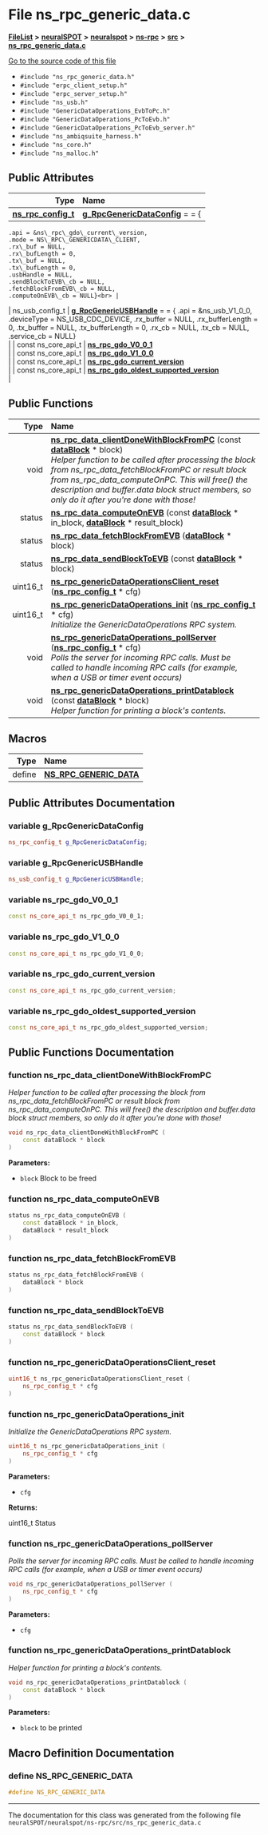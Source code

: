 

# File ns\_rpc\_generic\_data.c



[**FileList**](files.md) **>** [**neuralSPOT**](dir_75594cce7c7773aa3cb253214bf56510.md) **>** [**neuralspot**](dir_b737d82f35ec218ac5a7ef4105db9c0e.md) **>** [**ns-rpc**](dir_e7349e64d3511848a99e2d9321b8e9b2.md) **>** [**src**](dir_cd98b33a533efa56f36cb87393b63939.md) **>** [**ns\_rpc\_generic\_data.c**](ns__rpc__generic__data_8c.md)

[Go to the source code of this file](ns__rpc__generic__data_8c_source.md)



* `#include "ns_rpc_generic_data.h"`
* `#include "erpc_client_setup.h"`
* `#include "erpc_server_setup.h"`
* `#include "ns_usb.h"`
* `#include "GenericDataOperations_EvbToPc.h"`
* `#include "GenericDataOperations_PcToEvb.h"`
* `#include "GenericDataOperations_PcToEvb_server.h"`
* `#include "ns_ambiqsuite_harness.h"`
* `#include "ns_core.h"`
* `#include "ns_malloc.h"`





















## Public Attributes

| Type | Name |
| ---: | :--- |
|  [**ns\_rpc\_config\_t**](structns__rpc__config__t.md) | [**g\_RpcGenericDataConfig**](#variable-g_rpcgenericdataconfig)   = = {
    .api = &ns\_rpc\_gdo\_current\_version,
    .mode = NS\_RPC\_GENERICDATA\_CLIENT,
    .rx\_buf = NULL,
    .rx\_bufLength = 0,
    .tx\_buf = NULL,
    .tx\_bufLength = 0,
    .usbHandle = NULL,
    .sendBlockToEVB\_cb = NULL,
    .fetchBlockFromEVB\_cb = NULL,
    .computeOnEVB\_cb = NULL}<br> |
|  ns\_usb\_config\_t | [**g\_RpcGenericUSBHandle**](#variable-g_rpcgenericusbhandle)   = = {
    .api = &ns\_usb\_V1\_0\_0,
    .deviceType = NS\_USB\_CDC\_DEVICE,
    .rx\_buffer = NULL,
    .rx\_bufferLength = 0,
    .tx\_buffer = NULL,
    .tx\_bufferLength = 0,
    .rx\_cb = NULL,
    .tx\_cb = NULL,
    .service\_cb = NULL}<br> |
|  const ns\_core\_api\_t | [**ns\_rpc\_gdo\_V0\_0\_1**](#variable-ns_rpc_gdo_v0_0_1)  <br> |
|  const ns\_core\_api\_t | [**ns\_rpc\_gdo\_V1\_0\_0**](#variable-ns_rpc_gdo_v1_0_0)  <br> |
|  const ns\_core\_api\_t | [**ns\_rpc\_gdo\_current\_version**](#variable-ns_rpc_gdo_current_version)  <br> |
|  const ns\_core\_api\_t | [**ns\_rpc\_gdo\_oldest\_supported\_version**](#variable-ns_rpc_gdo_oldest_supported_version)  <br> |
















## Public Functions

| Type | Name |
| ---: | :--- |
|  void | [**ns\_rpc\_data\_clientDoneWithBlockFromPC**](#function-ns_rpc_data_clientdonewithblockfrompc) (const [**dataBlock**](structdata_block.md) \* block) <br>_Helper function to be called after processing the block from ns\_rpc\_data\_fetchBlockFromPC or result block from ns\_rpc\_data\_computeOnPC. This will free() the description and buffer.data block struct members, so only do it after you're done with those!_  |
|  status | [**ns\_rpc\_data\_computeOnEVB**](#function-ns_rpc_data_computeonevb) (const [**dataBlock**](structdata_block.md) \* in\_block, [**dataBlock**](structdata_block.md) \* result\_block) <br> |
|  status | [**ns\_rpc\_data\_fetchBlockFromEVB**](#function-ns_rpc_data_fetchblockfromevb) ([**dataBlock**](structdata_block.md) \* block) <br> |
|  status | [**ns\_rpc\_data\_sendBlockToEVB**](#function-ns_rpc_data_sendblocktoevb) (const [**dataBlock**](structdata_block.md) \* block) <br> |
|  uint16\_t | [**ns\_rpc\_genericDataOperationsClient\_reset**](#function-ns_rpc_genericdataoperationsclient_reset) ([**ns\_rpc\_config\_t**](structns__rpc__config__t.md) \* cfg) <br> |
|  uint16\_t | [**ns\_rpc\_genericDataOperations\_init**](#function-ns_rpc_genericdataoperations_init) ([**ns\_rpc\_config\_t**](structns__rpc__config__t.md) \* cfg) <br>_Initialize the GenericDataOperations RPC system._  |
|  void | [**ns\_rpc\_genericDataOperations\_pollServer**](#function-ns_rpc_genericdataoperations_pollserver) ([**ns\_rpc\_config\_t**](structns__rpc__config__t.md) \* cfg) <br>_Polls the server for incoming RPC calls. Must be called to handle incoming RPC calls (for example, when a USB or timer event occurs)_  |
|  void | [**ns\_rpc\_genericDataOperations\_printDatablock**](#function-ns_rpc_genericdataoperations_printdatablock) (const [**dataBlock**](structdata_block.md) \* block) <br>_Helper function for printing a block's contents._  |



























## Macros

| Type | Name |
| ---: | :--- |
| define  | [**NS\_RPC\_GENERIC\_DATA**](ns__rpc__generic__data_8c.md#define-ns_rpc_generic_data)  <br> |

## Public Attributes Documentation




### variable g\_RpcGenericDataConfig 

```C++
ns_rpc_config_t g_RpcGenericDataConfig;
```






### variable g\_RpcGenericUSBHandle 

```C++
ns_usb_config_t g_RpcGenericUSBHandle;
```






### variable ns\_rpc\_gdo\_V0\_0\_1 

```C++
const ns_core_api_t ns_rpc_gdo_V0_0_1;
```






### variable ns\_rpc\_gdo\_V1\_0\_0 

```C++
const ns_core_api_t ns_rpc_gdo_V1_0_0;
```






### variable ns\_rpc\_gdo\_current\_version 

```C++
const ns_core_api_t ns_rpc_gdo_current_version;
```






### variable ns\_rpc\_gdo\_oldest\_supported\_version 

```C++
const ns_core_api_t ns_rpc_gdo_oldest_supported_version;
```



## Public Functions Documentation




### function ns\_rpc\_data\_clientDoneWithBlockFromPC 

_Helper function to be called after processing the block from ns\_rpc\_data\_fetchBlockFromPC or result block from ns\_rpc\_data\_computeOnPC. This will free() the description and buffer.data block struct members, so only do it after you're done with those!_ 
```C++
void ns_rpc_data_clientDoneWithBlockFromPC (
    const dataBlock * block
) 
```





**Parameters:**


* `block` Block to be freed 




        



### function ns\_rpc\_data\_computeOnEVB 

```C++
status ns_rpc_data_computeOnEVB (
    const dataBlock * in_block,
    dataBlock * result_block
) 
```






### function ns\_rpc\_data\_fetchBlockFromEVB 

```C++
status ns_rpc_data_fetchBlockFromEVB (
    dataBlock * block
) 
```






### function ns\_rpc\_data\_sendBlockToEVB 

```C++
status ns_rpc_data_sendBlockToEVB (
    const dataBlock * block
) 
```






### function ns\_rpc\_genericDataOperationsClient\_reset 

```C++
uint16_t ns_rpc_genericDataOperationsClient_reset (
    ns_rpc_config_t * cfg
) 
```






### function ns\_rpc\_genericDataOperations\_init 

_Initialize the GenericDataOperations RPC system._ 
```C++
uint16_t ns_rpc_genericDataOperations_init (
    ns_rpc_config_t * cfg
) 
```





**Parameters:**


* `cfg` 



**Returns:**

uint16\_t Status 





        



### function ns\_rpc\_genericDataOperations\_pollServer 

_Polls the server for incoming RPC calls. Must be called to handle incoming RPC calls (for example, when a USB or timer event occurs)_ 
```C++
void ns_rpc_genericDataOperations_pollServer (
    ns_rpc_config_t * cfg
) 
```





**Parameters:**


* `cfg` 




        



### function ns\_rpc\_genericDataOperations\_printDatablock 

_Helper function for printing a block's contents._ 
```C++
void ns_rpc_genericDataOperations_printDatablock (
    const dataBlock * block
) 
```





**Parameters:**


* `block` to be printed 




        
## Macro Definition Documentation





### define NS\_RPC\_GENERIC\_DATA 

```C++
#define NS_RPC_GENERIC_DATA 
```




------------------------------
The documentation for this class was generated from the following file `neuralSPOT/neuralspot/ns-rpc/src/ns_rpc_generic_data.c`

